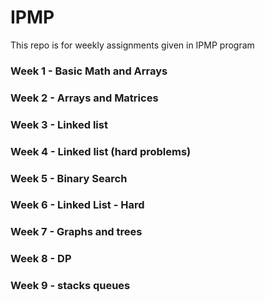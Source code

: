 # IPMP
This repo is for weekly assignments given in IPMP program

### Week 1 - Basic Math and Arrays
### Week 2 - Arrays and Matrices
### Week 3 - Linked list
### Week 4 - Linked list (hard problems)
### Week 5 - Binary Search
### Week 6 - Linked List - Hard
### Week 7 - Graphs and trees
### Week 8 - DP
### Week 9 - stacks queues
